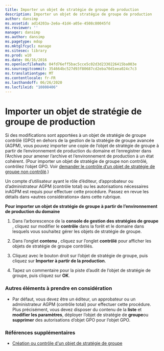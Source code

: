```yaml
---
title: Importer un objet de stratégie de groupe de production
description: Importer un objet de stratégie de groupe de production
author: dansimp
ms.assetid: ad14203a-2e6a-41d4-a05e-4508c80045fd
ms.reviewer: ''
manager: dansimp
ms.author: dansimp
ms.pagetype: mdop
ms.mktglfcycl: manage
ms.sitesec: library
ms.prod: w10
ms.date: 06/16/2016
ms.openlocfilehash: 04fd76eff5bac5cce5c02d3d2330226415ba003e
ms.sourcegitcommit: 354664bc527d93f80687cd2eba70d1eea024c7c3
ms.translationtype: MT
ms.contentlocale: fr-FR
ms.lasthandoff: 06/26/2020
ms.locfileid: "10808406"
---
```

# Importer un objet de stratégie de groupe de production


Si des modifications sont apportées à un objet de stratégie de groupe contrôlé (GPO) en dehors de la gestion de la stratégie de groupe avancée (AGPM), vous pouvez importer une copie de l’objet de stratégie de groupe à partir de l’environnement de production du domaine et l’enregistrer dans l’Archive pour amener l’archive et l’environnement de production à un état cohérent. (Pour importer un objet de stratégie de groupe non contrôlé, contrôlez l’objet GPO. Voir [demander le contrôle d’un objet de stratégie de groupe non contrôlé](request-control-of-an-uncontrolled-gpo-agpm40.md).)

Un compte d’utilisateur ayant le rôle d’éditeur, d’approbateur ou d’administrateur AGPM (contrôle total) ou les autorisations nécessaires inAGPM est requis pour effectuer cette procédure. Passez en revue les détails dans «autres considérations» dans cette rubrique.

**Pour importer un objet de stratégie de groupe à partir de l’environnement de production du domaine**

1.  Dans l’arborescence de la **console de gestion des stratégies de groupe** , cliquez sur modifier le **contrôle** dans la forêt et le domaine dans lesquels vous souhaitez gérer les objets de stratégie de groupe.

2.  Dans l’onglet **contenu** , cliquez sur l’onglet **contrôlé** pour afficher les objets de stratégie de groupe contrôlés.

3.  Cliquez avec le bouton droit sur l’objet de stratégie de groupe, puis cliquez sur **Importer à partir de la production**.

4.  Tapez un commentaire pour la piste d’audit de l’objet de stratégie de groupe, puis cliquez sur **OK**.

### Autres éléments à prendre en considération

-   Par défaut, vous devez être un éditeur, un approbateur ou un administrateur AGPM (contrôle total) pour effectuer cette procédure. Plus précisément, vous devez disposer du contenu de la **liste** et **modifier les paramètres**, déployer l’objet de stratégie de **groupe**ou **supprimer** des autorisations d’objet GPO pour l’objet GPO.

### Références supplémentaires

-   [Création ou contrôle d'un objet de stratégie de groupe](creating-or-controlling-a-gpo-agpm40-ed.md)

 

 





